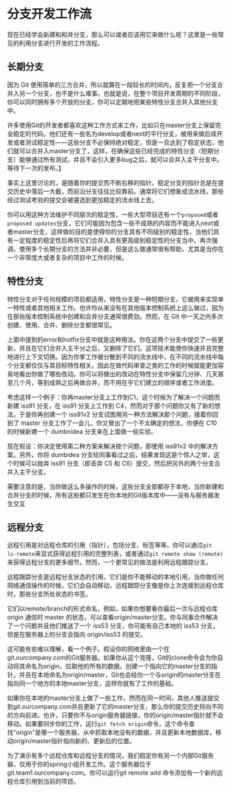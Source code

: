 # 分支开发工作流

现在已经学会新建和和并分支，那么可以或者应该用它来做什么呢？这里是一些常见的利用分支进行开发的工作流程。

## 长期分支

因为 Git 使用简单的三方合并，所以就算在一段较长的时间内，反复把一个分支合并入另一个分支，也不是什么难事。也就是说，在整个项目开发周期的不同阶段，你可以同时拥有多个开放的分支，你可以定期地把某些特性分支合并入其他分支中。

许多使用Git的开发者都喜欢这种工作方式来工作，比如只在master分支上保留完全稳定的代码，他们还有一些名为develop或者next的平行分支，被用来做后续开发或者测试稳定性——这些分支不必保持绝对稳定，但是一旦达到了稳定状态，他们就可以合并入master分支了，这样，在确保这些已经完成的特性分支（短期分支）能够通过所有测试，并且不会引入更多bug之后，就可以合并入主干分支中。等待下一次的发布。】

事实上这里讨论的，是随着你的提交而不断右移的指针。稳定分支的指针总是在提交历史中落后一大截，而前沿分支往往比较靠前。通常将它们想象成流水线，那些经过测试考验的提交会被遴选到更加稳定的流水线上去。

你可以用这种方法维护不同层次的稳定性，一些大型项目还有一个`proposed`或者`proposed updates`分支，它们可能因为包含一些不成熟的内容而不能进入next或者master分支，这样做的目的是使得你的分支具有不同级别的稳定性，当他们具有一定程度的稳定性后再将它们合并入具有更高级别稳定性的分支当中。再次强调，使用多个长期分支的方法并非必要，但是这么做通常很有帮助，尤其是当你在一个非常庞大或者复杂的项目中工作的时候。

## 特性分支

特性分支对于任何规模的项目都适用，特性分支是一种短期分支，它被用来实现单一特性或者其他相关工作。也许你从来没有在其他版本控制系统上这么做过，因为在那些版本控制系统中创建和合并分支通常很费劲。然而，在 Git 中一天之内多次创建、使用、合并、删除分支都很常见。

上面中提到的error和hotfix分支中就是这种用法。你在这两个分支中提交了一些更新，并且在它们合并入主干分之后，又删除了它们。这项技术能使你快速并且完整地进行上下文切换。因为你爹工作被分散到不同的流水线中，在不同的流水线中每个分支都仅仅与其目标特性相关。因此在做代码审查之类的工作的时候就能更加容易地看出你做了哪些改动。你可以将做出的改动在特性分支中保留几分钟、几天甚至几个月，等到成熟之后再做合并，而不用在乎它们建立的顺序或者工作进度。

考虑这样一个例子：你再master分支上工作到C1，这个时候为了解决一个问题而新建 iss91 分支，在 iss91 分支上工作到 C4，然而对于那个问题你又有了新的想法，于是你再创建一个 iss91v2 分支试图用另一种方法解决那个问题，接着你回到了 master 分支工作了一会儿，你又冒出了一个不太确定的想法，你便在 C10 的时候新建一个 dumbnidea 分支来在上面做一些实验。

现在假设：你决定使用第二种方案来解决按个问题，即使用 iss91v2 中的解决方案。另外，你将 dumbidea 分支给同事看过之后，结果发现这是个惊人之举，这个时候可以抛弃 iss91 分支（即丢弃 C5 和 C6）提交，然后把另外的两个分支合并入主干分支。

需要注意的是，当你做这么多操作的时候，这些分支全部都存于本地，当你新建和合并分支的时候，所有这些都只发生在你本地的Git版本库中——没有与服务器发生交互

## 远程分支

远程引用是对远程仓库的引用（指针），包括分支、标签等等。你可以通过`git ls-remote`来显式获得远程引用的完整列表，或者通过`git remote show (remote)`来获得远程分支的更多细节。然而，一个更常见的做法是利用远程跟踪分支。

远程跟踪分支是远程分支状态的引用，它们是你不能移动的本地引用，当你做任何网络通信操作的时候，它们会自动移动，远程跟踪分支像是你上次连接到远程仓库时，那些分支所处状态的书签。

它们以remote/branch的形式命名，例如，如果你想要看你最后一次与远程仓库 origin 通信时 master 的状态，可以查看origin/master分支。你与同事合作解决了一个问题并且他们推送了一个 iss53 分支，你可能有自己本地的 iss53 分支，但是在服务器上的分支会指向 origin/iss53 的提交。

这可能有些难以理解，看一个例子。假设你的网络里由一个在git.ourcompany.com的Git服务器。如果你从这个克隆，Git的clone命令会为你自动将其命名为origin，拉取他的所有的数据。创建一个指向它的master分支的指针。并且在本地命名为origin/master，Git也会给你一个与origin的master分支在指向同一个地方的本地master分支，这样你就有了工作的基础。

如果你在本地的master分支上做了一些工作，然而在同一时间，其他人推送提交到git.ourcompany.com并且更新了它的master分支，那么你的提交历史将向不同的方向前进。也许，只要你不与origin服务器链接，你的origin/master指针就不会移动。如果要同步你的工作，运行`git fetch origin`命令，这个命令查找"origin"是哪一个服务器，从中抓取本地没有的数据，并且更新本地数据库，移动origin/master指针指向新的、更新后的位置。

为了演示有多个远程仓库和远程分支的情况，我们假定你有另一个内部Git服务器，仅用于你的spring小组开发工作。这个服务器位于git.team1.ourcompany.com。你可以运行git remote add 命令添加有一个新的远程仓库引用到当前的项目。